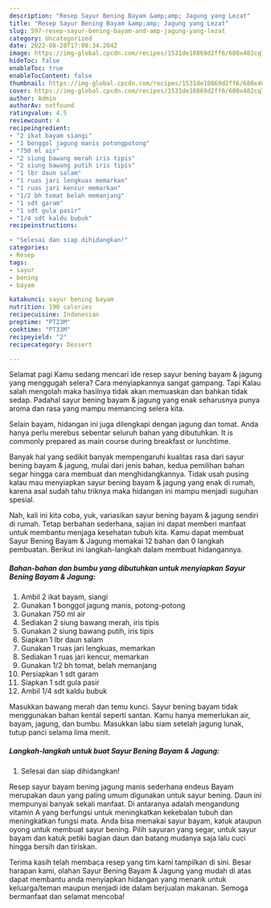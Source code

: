 ```yaml
---
description: "Resep Sayur Bening Bayam &amp;amp; Jagung yang Lezat"
title: "Resep Sayur Bening Bayam &amp;amp; Jagung yang Lezat"
slug: 597-resep-sayur-bening-bayam-and-amp-jagung-yang-lezat
category: Uncategorized
date: 2022-08-20T17:00:34.204Z
image: https://img-global.cpcdn.com/recipes/1531de10869d2ff6/680x482cq70/sayur-bening-bayam-jagung-foto-resep-utama.jpg
hideToc: false
enableToc: true
enableTocContent: false
thumbnail: https://img-global.cpcdn.com/recipes/1531de10869d2ff6/680x482cq70/sayur-bening-bayam-jagung-foto-resep-utama.jpg
cover: https://img-global.cpcdn.com/recipes/1531de10869d2ff6/680x482cq70/sayur-bening-bayam-jagung-foto-resep-utama.jpg
author: Admin
authorAv: notfound
ratingvalue: 4.5
reviewcount: 4
recipeingredient:
- "2 ikat bayam siangi"
- "1 bonggol jagung manis potongpotong"
- "750 ml air"
- "2 siung bawang merah iris tipis"
- "2 siung bawang putih iris tipis"
- "1 lbr daun salam"
- "1 ruas jari lengkuas memarkan"
- "1 ruas jari kencur memarkan"
- "1/2 bh tomat belah memanjang"
- "1 sdt garam"
- "1 sdt gula pasir"
- "1/4 sdt kaldu bubuk"
recipeinstructions:

- "Selesai dan siap dihidangkan!"
categories:
- Resep
tags:
- sayur
- bening
- bayam

katakunci: sayur bening bayam 
nutrition: 190 calories
recipecuisine: Indonesian
preptime: "PT23M"
cooktime: "PT33M"
recipeyield: "2"
recipecategory: Dessert

---
```



Selamat pagi Kamu sedang mencari ide resep sayur bening bayam &amp; jagung yang menggugah selera? Cara menyiapkannya sangat gampang. Tapi Kalau salah mengolah maka hasilnya tidak akan memuaskan dan bahkan tidak sedap. Padahal sayur bening bayam &amp; jagung yang enak seharusnya punya aroma dan rasa yang mampu memancing selera kita.


Selain bayam, hidangan ini juga dilengkapi dengan jagung dan tomat. Anda hanya perlu merebus sebentar seluruh bahan yang dibutuhkan. It is commonly prepared as main course during breakfast or lunchtime.

Banyak hal yang sedikit banyak mempengaruhi kualitas rasa dari sayur bening bayam &amp; jagung, mulai dari jenis bahan, kedua pemilihan bahan segar hingga cara membuat dan menghidangkannya. Tidak usah pusing kalau mau menyiapkan sayur bening bayam &amp; jagung yang enak di rumah, karena asal sudah tahu triknya maka hidangan ini mampu menjadi suguhan spesial.


Nah, kali ini kita coba, yuk, variasikan sayur bening bayam &amp; jagung sendiri di rumah. Tetap berbahan sederhana, sajian ini dapat memberi manfaat untuk membantu menjaga kesehatan tubuh kita. Kamu dapat membuat Sayur Bening Bayam &amp; Jagung memakai 12 bahan dan 0 langkah pembuatan. Berikut ini langkah-langkah dalam membuat hidangannya.

<!--inarticleads1-->

##### Bahan-bahan dan bumbu yang dibutuhkan untuk menyiapkan Sayur Bening Bayam &amp; Jagung:

1. Ambil 2 ikat bayam, siangi
1. Gunakan 1 bonggol jagung manis, potong-potong
1. Gunakan 750 ml air
1. Sediakan 2 siung bawang merah, iris tipis
1. Gunakan 2 siung bawang putih, iris tipis
1. Siapkan 1 lbr daun salam
1. Gunakan 1 ruas jari lengkuas, memarkan
1. Sediakan 1 ruas jari kencur, memarkan
1. Gunakan 1/2 bh tomat, belah memanjang
1. Persiapkan 1 sdt garam
1. Siapkan 1 sdt gula pasir
1. Ambil 1/4 sdt kaldu bubuk


Masukkan bawang merah dan temu kunci. Sayur bening bayam tidak menggunakan bahan kental seperti santan. Kamu hanya memerlukan air, bayam, jagung, dan bumbu. Masukkan labu siam setelah jagung lunak, tutup panci selama lima menit. 

<!--inarticleads2-->

##### Langkah-langkah untuk buat Sayur Bening Bayam &amp; Jagung:


1. Selesai dan siap dihidangkan!

Resep sayur bayam bening jagung manis sederhana endeus Bayam merupakan daun yang paling umum digunakan untuk sayur bening. Daun ini mempunyai banyak sekali manfaat. Di antaranya adalah mengandung vitamin A yang berfungsi untuk meningkatkan kekebalan tubuh dan meningkatkan fungsi mata. Anda bisa memakai sayur bayam, katuk ataupun oyong untuk membuat sayur bening. Pilih sayuran yang segar, untuk sayur bayam dan katuk petiki bagian daun dan batang mudanya saja lalu cuci hingga bersih dan tiriskan. 

Terima kasih telah membaca resep yang tim kami tampilkan di sini. Besar harapan kami, olahan Sayur Bening Bayam &amp; Jagung yang mudah di atas dapat membantu anda menyiapkan hidangan yang menarik untuk keluarga/teman maupun menjadi ide dalam berjualan makanan. Semoga bermanfaat dan selamat mencoba!
